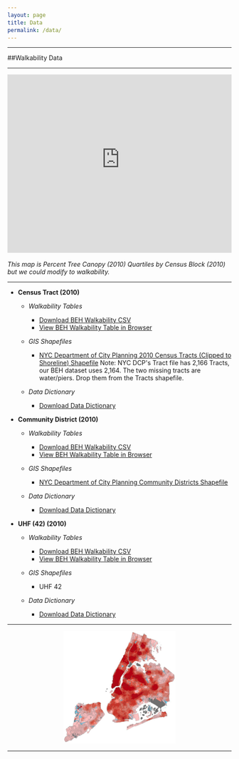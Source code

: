 ```yaml
---
layout: page
title: Data
permalink: /data/
---
```





  
---

##Walkability Data

---

<iframe width='100%' height='400' frameborder='0' src='http://cartodbacademy.cartodb.com/viz/ab345438-f185-11e3-80b8-0e73339ffa50/embed_map' allowfullscreen webkitallowfullscreen mozallowfullscreen oallowfullscreen msallowfullscreen></iframe>

*This map is Percent Tree Canopy (2010) Quartiles by Census Block (2010) but we could modify to walkability.* 

---

<!--* **Census Block (2010)**
	
	* *Walkability Tables*
		
		* Download BEH Walkability CSV
			
	* *GIS Shapefiles*
		
		* [NYC Department of City Planning 2010 Census Blocks (Clipped to Shoreline) Shapefile](http://www.nyc.gov/html/dcp/download/bytes/nycb2010_14d.zip)
			
	* *Data Dictionary*
		
		* Download Data Dictionary-->
			
* **Census Tract (2010)**
	
	* *Walkability Tables*
		
		* [Download BEH Walkability CSV](https://raw.githubusercontent.com/nygeog/beh_public/master/data/walkability/data/t10_walkability_recalc.csv)
		* [View BEH Walkability Table in Browser](https://github.com/nygeog/beh_public/blob/master/data/walkability/data/t10_walkability_recalc.csv)
			
	* *GIS Shapefiles*
		
		* [NYC Department of City Planning 2010 Census Tracts (Clipped to Shoreline) Shapefile](http://www.nyc.gov/html/dcp/download/bytes/nyct2010_14d.zip) Note: NYC DCP's Tract file has 2,166 Tracts, our BEH dataset uses 2,164. The two missing tracts are water/piers. Drop them from the Tracts shapefile.
			
	* *Data Dictionary*
		
		* [Download Data Dictionary](https://github.com/nygeog/beh_public/blob/master/data/walkability/docs/walkability-gis-codebook-2010-tracts-20150112.pdf?raw=true)
			
* **Community District (2010)**
	
	* *Walkability Tables*
		
		* [Download BEH Walkability CSV](https://raw.githubusercontent.com/nygeog/beh_public/master/data/walkability/data/comdist_gis_metrics_11dec2014.csv)
		* [View BEH Walkability Table in Browser](https://github.com/nygeog/beh_public/blob/master/data/walkability/data/comdist_gis_metrics_11dec2014.csv)
			
	* *GIS Shapefiles*
		
		* [NYC Department of City Planning Community Districts Shapefile](http://www.nyc.gov/html/dcp/download/bytes/nycd_14d.zip)
			
	* *Data Dictionary*
		
		* [Download Data Dictionary](https://github.com/nygeog/beh_public/blob/master/data/walkability/docs/GIS-Codebook-CommunityDistricts-12dec2014.pdf?raw=true)
			
* **UHF (42) (2010)**
	
	* *Walkability Tables*
		
		* [Download BEH Walkability CSV](https://raw.githubusercontent.com/nygeog/beh_public/master/data/walkability/data/uhf42_gis_metrics_11dec2014.csv)
		* [View BEH Walkability Table in Browser](https://github.com/nygeog/beh_public/blob/master/data/walkability/data/uhf42_gis_metrics_11dec2014.csv)
			
	* *GIS Shapefiles*
		
		* UHF 42
			
	* *Data Dictionary*
		
		* [Download Data Dictionary](https://github.com/nygeog/beh_public/blob/master/data/walkability/docs/GIS-Codebook-UHF42-12dec2014.pdf?raw=true)
	
	
---

<center><img src="https://raw.githubusercontent.com/beh-gis/beh-gis.github.com/master/img/walkability.png" width="50%" height="50%" alt="walkability"/></center>


---
